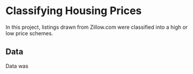 # Classifying Housing Prices

In this project, listings drawn from Zillow.com were classified into a high or low price schemes. 

## Data

Data was 
